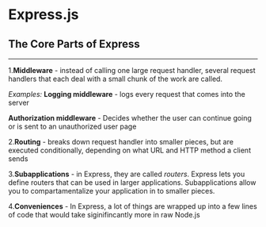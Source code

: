 # Express.js

## The Core Parts of Express

---

1.**Middleware** - instead of calling one large request handler, several request handlers that each deal with a small chunk of the work are called.

*Examples:* **Logging middleware** - logs every request that comes into the server

**Authorization middleware** - Decides whether the user can continue going or is sent to an unauthorized user page

2.**Routing** - breaks down request handler into smaller pieces, but are executed conditionally, depending on what URL and HTTP method a client sends


3.**Subapplications** - in Express, they are called *routers*. Express lets you define routers that can be used in larger applications. Subapplications allow you to compartamentalize your application in to smaller pieces. 

4.**Conveniences** - In Express, a lot of things are wrapped up into a few lines of code that would take siginifincantly more in raw Node.js